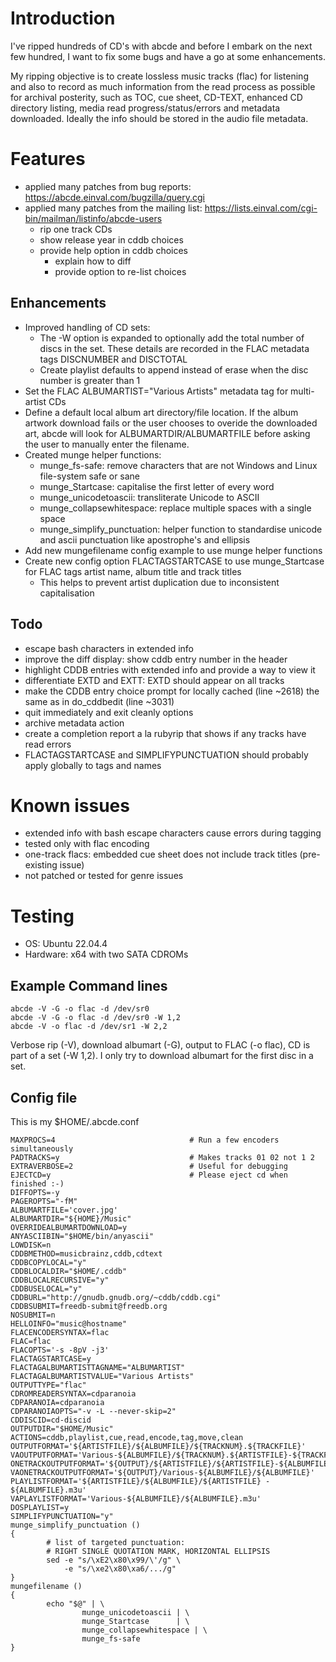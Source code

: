 # Introduction
I've ripped hundreds of CD's with abcde and before I embark on the next few hundred, I want to fix some bugs and have a go at some enhancements.

My ripping objective is to create lossless music tracks (flac) for listening and also to record as much information from the read process as possible for archival posterity, such as TOC, cue sheet, CD-TEXT, enhanced CD directory listing, media read progress/status/errors and metadata downloaded. Ideally the info should be stored in the audio file metadata.

# Features
- applied many patches from bug reports: https://abcde.einval.com/bugzilla/query.cgi
- applied many patches from the mailing list: https://lists.einval.com/cgi-bin/mailman/listinfo/abcde-users
  - rip one track CDs
  - show release year in cddb choices
  - provide help option in cddb choices
    - explain how to diff
    - provide option to re-list choices

## Enhancements
- Improved handling of CD sets:
  - The -W option is expanded to optionally add the total number of discs in the set. These details are recorded in the FLAC metadata tags DISCNUMBER and DISCTOTAL
  - Create playlist defaults to append instead of erase when the disc number is greater than 1
- Set the FLAC ALBUMARTIST="Various Artists" metadata tag for multi-artist CDs
- Define a default local album art directory/file location. If the album artwork download fails or the user chooses to overide the downloaded art, abcde will look for ALBUMARTDIR/ALBUMARTFILE before asking the user to manually enter the filename.
- Created munge helper functions:
  - munge_fs-safe: remove characters that are not Windows and Linux file-system safe or sane
  - munge_Startcase: capitalise the first letter of every word
  - munge_unicodetoascii: transliterate Unicode to ASCII
  - munge_collapsewhitespace: replace multiple spaces with a single space
  - munge_simplify_punctuation: helper function to standardise unicode and ascii punctuation like apostrophe's and ellipsis
- Add new mungefilename config example to use munge helper functions
- Create new config option FLACTAGSTARTCASE to use munge_Startcase for FLAC tags artist name, album title and track titles
  - This helps to prevent artist duplication due to inconsistent capitalisation

## Todo
- escape bash characters in extended info
- improve the diff display: show cddb entry number in the header
- highlight CDDB entries with extended info and provide a way to view it
- differentiate EXTD and EXTT: EXTD should appear on all tracks
- make the CDDB entry choice prompt for locally cached (line ~2618) the same as in do_cddbedit (line ~3031)
- quit immediately and exit cleanly options
- archive metadata action
- create a completion report a la rubyrip that shows if any tracks have read errors
- FLACTAGSTARTCASE and SIMPLIFYPUNCTUATION should probably apply globally to tags and names

# Known issues
- extended info with bash escape characters cause errors during tagging
- tested only with flac encoding
- one-track flacs: embedded cue sheet does not include track titles (pre-existing issue)
- not patched or tested for genre issues

# Testing
- OS: Ubuntu 22.04.4
- Hardware: x64 with two SATA CDROMs
## Example Command lines
```
abcde -V -G -o flac -d /dev/sr0
abcde -V -G -o flac -d /dev/sr0 -W 1,2
abcde -V -o flac -d /dev/sr1 -W 2,2
```
Verbose rip (-V), download albumart (-G), output to FLAC (-o flac), CD is part of a set (-W 1,2). I only try to download albumart for the first disc in a set.

## Config file
This is my $HOME/.abcde.conf
```
MAXPROCS=4                              # Run a few encoders simultaneously
PADTRACKS=y                             # Makes tracks 01 02 not 1 2
EXTRAVERBOSE=2                          # Useful for debugging
EJECTCD=y                               # Please eject cd when finished :-)
DIFFOPTS=-y
PAGEROPTS="-fM"
ALBUMARTFILE='cover.jpg'
ALBUMARTDIR="${HOME}/Music"
OVERRIDEALBUMARTDOWNLOAD=y
ANYASCIIBIN="$HOME/bin/anyascii"
LOWDISK=n
CDDBMETHOD=musicbrainz,cddb,cdtext
CDDBCOPYLOCAL="y"
CDDBLOCALDIR="$HOME/.cddb"
CDDBLOCALRECURSIVE="y"
CDDBUSELOCAL="y"
CDDBURL="http://gnudb.gnudb.org/~cddb/cddb.cgi"
CDDBSUBMIT=freedb-submit@freedb.org
NOSUBMIT=n
HELLOINFO="music@hostname"
FLACENCODERSYNTAX=flac
FLAC=flac
FLACOPTS='-s -8pV -j3'
FLACTAGSTARTCASE=y
FLACTAGALBUMARTISTTAGNAME="ALBUMARTIST"
FLACTAGALBUMARTISTVALUE="Various Artists"
OUTPUTTYPE="flac"
CDROMREADERSYNTAX=cdparanoia
CDPARANOIA=cdparanoia
CDPARANOIAOPTS="-v -L --never-skip=2"
CDDISCID=cd-discid
OUTPUTDIR="$HOME/Music"
ACTIONS=cddb,playlist,cue,read,encode,tag,move,clean
OUTPUTFORMAT='${ARTISTFILE}/${ALBUMFILE}/${TRACKNUM}.${TRACKFILE}'
VAOUTPUTFORMAT='Various-${ALBUMFILE}/${TRACKNUM}.${ARTISTFILE}-${TRACKFILE}'
ONETRACKOUTPUTFORMAT='${OUTPUT}/${ARTISTFILE}/${ARTISTFILE}-${ALBUMFILE}'
VAONETRACKOUTPUTFORMAT='${OUTPUT}/Various-${ALBUMFILE}/${ALBUMFILE}'
PLAYLISTFORMAT='${ARTISTFILE}/${ALBUMFILE}/${ARTISTFILE} - ${ALBUMFILE}.m3u'
VAPLAYLISTFORMAT='Various-${ALBUMFILE}/${ALBUMFILE}.m3u'
DOSPLAYLIST=y
SIMPLIFYPUNCTUATION="y"
munge_simplify_punctuation ()
{
        # list of targeted punctuation:
        # RIGHT SINGLE QUOTATION MARK, HORIZONTAL ELLIPSIS
        sed -e "s/\xE2\x80\x99/\'/g" \
            -e "s/\xe2\x80\xa6/.../g"
}
mungefilename ()
{
        echo "$@" | \
                munge_unicodetoascii | \
                munge_Startcase      | \
                munge_collapsewhitespace | \
                munge_fs-safe
}
```
